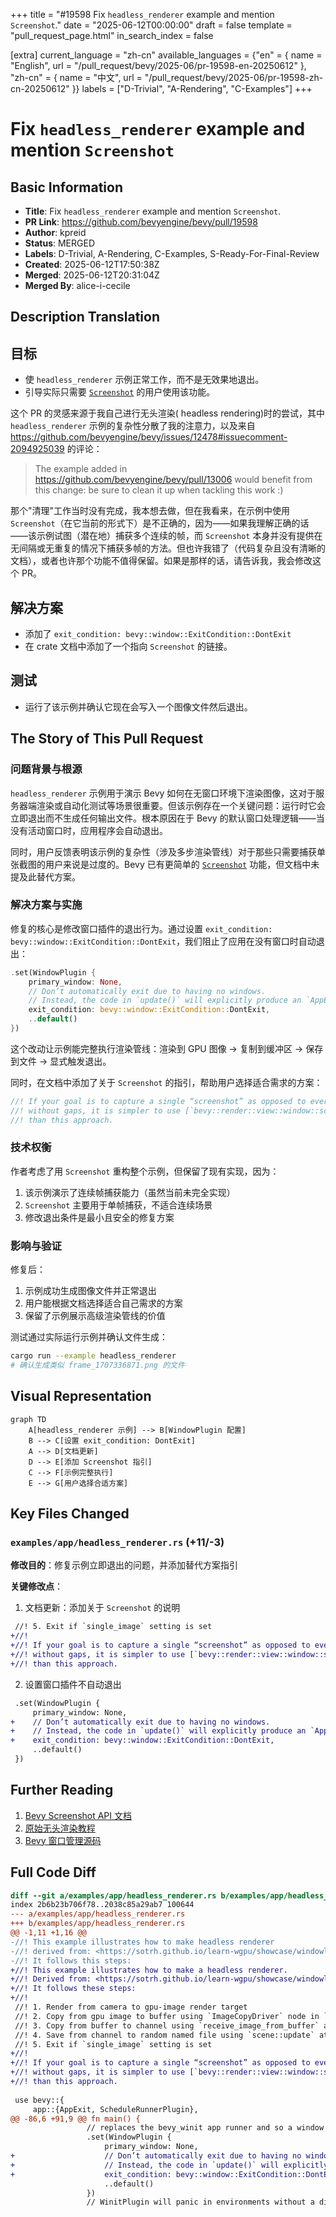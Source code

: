 +++
title = "#19598 Fix `headless_renderer` example and mention `Screenshot`."
date = "2025-06-12T00:00:00"
draft = false
template = "pull_request_page.html"
in_search_index = false

[extra]
current_language = "zh-cn"
available_languages = {"en" = { name = "English", url = "/pull_request/bevy/2025-06/pr-19598-en-20250612" }, "zh-cn" = { name = "中文", url = "/pull_request/bevy/2025-06/pr-19598-zh-cn-20250612" }}
labels = ["D-Trivial", "A-Rendering", "C-Examples"]
+++

# Fix `headless_renderer` example and mention `Screenshot`

## Basic Information
- **Title**: Fix `headless_renderer` example and mention `Screenshot`.
- **PR Link**: https://github.com/bevyengine/bevy/pull/19598
- **Author**: kpreid
- **Status**: MERGED
- **Labels**: D-Trivial, A-Rendering, C-Examples, S-Ready-For-Final-Review
- **Created**: 2025-06-12T17:50:38Z
- **Merged**: 2025-06-12T20:31:04Z
- **Merged By**: alice-i-cecile

## Description Translation
## 目标

- 使 `headless_renderer` 示例正常工作，而不是无效果地退出。
- 引导实际只需要 [`Screenshot`](https://docs.rs/bevy/0.16.1/bevy/render/view/window/screenshot/struct.Screenshot.html) 的用户使用该功能。

这个 PR 的灵感来源于我自己进行无头渲染( headless rendering)时的尝试，其中 `headless_renderer` 示例的复杂性分散了我的注意力，以及来自 https://github.com/bevyengine/bevy/issues/12478#issuecomment-2094925039 的评论：

> The example added in https://github.com/bevyengine/bevy/pull/13006 would benefit from this change: be sure to clean it up when tackling this work :)

那个"清理"工作当时没有完成，我本想去做，但在我看来，在示例中使用 `Screenshot`（在它当前的形式下）是不正确的，因为——如果我理解正确的话——该示例试图（潜在地）捕获多个连续的帧，而 `Screenshot` 本身并没有提供在无间隔或无重复的情况下捕获多帧的方法。但也许我错了（代码复杂且没有清晰的文档），或者也许那个功能不值得保留。如果是那样的话，请告诉我，我会修改这个 PR。

## 解决方案

- 添加了 `exit_condition: bevy::window::ExitCondition::DontExit`
- 在 crate 文档中添加了一个指向 `Screenshot` 的链接。

## 测试

- 运行了该示例并确认它现在会写入一个图像文件然后退出。

## The Story of This Pull Request

### 问题背景与根源
`headless_renderer` 示例用于演示 Bevy 如何在无窗口环境下渲染图像，这对于服务器端渲染或自动化测试等场景很重要。但该示例存在一个关键问题：运行时它会立即退出而不生成任何输出文件。根本原因在于 Bevy 的默认窗口处理逻辑——当没有活动窗口时，应用程序会自动退出。

同时，用户反馈表明该示例的复杂性（涉及多步渲染管线）对于那些只需要捕获单张截图的用户来说是过度的。Bevy 已有更简单的 [`Screenshot`](https://docs.rs/bevy/0.16.1/bevy/render/view/window/screenshot/struct.Screenshot.html) 功能，但文档中未提及此替代方案。

### 解决方案与实施
修复的核心是修改窗口插件的退出行为。通过设置 `exit_condition: bevy::window::ExitCondition::DontExit`，我们阻止了应用在没有窗口时自动退出：

```rust
.set(WindowPlugin {
    primary_window: None,
    // Don’t automatically exit due to having no windows.
    // Instead, the code in `update()` will explicitly produce an `AppExit` event.
    exit_condition: bevy::window::ExitCondition::DontExit,
    ..default()
})
```

这个改动让示例能完整执行渲染管线：渲染到 GPU 图像 → 复制到缓冲区 → 保存到文件 → 显式触发退出。

同时，在文档中添加了关于 `Screenshot` 的指引，帮助用户选择适合需求的方案：

```rust
//! If your goal is to capture a single “screenshot” as opposed to every single rendered frame
//! without gaps, it is simpler to use [`bevy::render::view::window::screenshot::Screenshot`]
//! than this approach.
```

### 技术权衡
作者考虑了用 `Screenshot` 重构整个示例，但保留了现有实现，因为：
1. 该示例演示了连续帧捕获能力（虽然当前未完全实现）
2. `Screenshot` 主要用于单帧捕获，不适合连续场景
3. 修改退出条件是最小且安全的修复方案

### 影响与验证
修复后：
1. 示例成功生成图像文件并正常退出
2. 用户能根据文档选择适合自己需求的方案
3. 保留了示例展示高级渲染管线的价值

测试通过实际运行示例并确认文件生成：
```bash
cargo run --example headless_renderer
# 确认生成类似 frame_1707336871.png 的文件
```

## Visual Representation

```mermaid
graph TD
    A[headless_renderer 示例] --> B[WindowPlugin 配置]
    B --> C[设置 exit_condition: DontExit]
    A --> D[文档更新]
    D --> E[添加 Screenshot 指引]
    C --> F[示例完整执行]
    E --> G[用户选择合适方案]
```

## Key Files Changed

### `examples/app/headless_renderer.rs` (+11/-3)

**修改目的**：修复示例立即退出的问题，并添加替代方案指引

**关键修改点**：
1. 文档更新：添加关于 `Screenshot` 的说明
```diff
 //! 5. Exit if `single_image` setting is set
+//!
+//! If your goal is to capture a single “screenshot” as opposed to every single rendered frame
+//! without gaps, it is simpler to use [`bevy::render::view::window::screenshot::Screenshot`]
+//! than this approach.
```

2. 设置窗口插件不自动退出
```diff
 .set(WindowPlugin {
     primary_window: None,
+    // Don’t automatically exit due to having no windows.
+    // Instead, the code in `update()` will explicitly produce an `AppExit` event.
+    exit_condition: bevy::window::ExitCondition::DontExit,
     ..default()
 })
```

## Further Reading
1. [Bevy Screenshot API 文档](https://docs.rs/bevy/0.16.1/bevy/render/view/window/screenshot/struct.Screenshot.html)
2. [原始无头渲染教程](https://sotrh.github.io/learn-wgpu/showcase/windowless/#a-triangle-without-a-window)
3. [Bevy 窗口管理源码](https://github.com/bevyengine/bevy/blob/main/crates/bevy_window/src/window.rs)

## Full Code Diff
```diff
diff --git a/examples/app/headless_renderer.rs b/examples/app/headless_renderer.rs
index 2b6b23b706f78..2038c85a29ab7 100644
--- a/examples/app/headless_renderer.rs
+++ b/examples/app/headless_renderer.rs
@@ -1,11 +1,16 @@
-//! This example illustrates how to make headless renderer
-//! derived from: <https://sotrh.github.io/learn-wgpu/showcase/windowless/#a-triangle-without-a-window>
-//! It follows this steps:
+//! This example illustrates how to make a headless renderer.
+//! Derived from: <https://sotrh.github.io/learn-wgpu/showcase/windowless/#a-triangle-without-a-window>
+//! It follows these steps:
+//!
 //! 1. Render from camera to gpu-image render target
 //! 2. Copy from gpu image to buffer using `ImageCopyDriver` node in `RenderGraph`
 //! 3. Copy from buffer to channel using `receive_image_from_buffer` after `RenderSystems::Render`
 //! 4. Save from channel to random named file using `scene::update` at `PostUpdate` in `MainWorld`
 //! 5. Exit if `single_image` setting is set
+//!
+//! If your goal is to capture a single “screenshot” as opposed to every single rendered frame
+//! without gaps, it is simpler to use [`bevy::render::view::window::screenshot::Screenshot`]
+//! than this approach.
 
 use bevy::{
     app::{AppExit, ScheduleRunnerPlugin},
@@ -86,6 +91,9 @@ fn main() {
                 // replaces the bevy_winit app runner and so a window is never created.
                 .set(WindowPlugin {
                     primary_window: None,
+                    // Don’t automatically exit due to having no windows.
+                    // Instead, the code in `update()` will explicitly produce an `AppExit` event.
+                    exit_condition: bevy::window::ExitCondition::DontExit,
                     ..default()
                 })
                 // WinitPlugin will panic in environments without a display server.
```